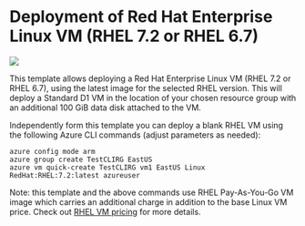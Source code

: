 # Deployment of Red Hat Enterprise Linux VM (RHEL 7.2 or RHEL 6.7)

<a href="https://portal.azure.com/#create/Microsoft.Template/uri/https%3A%2F%2Fraw.githubusercontent.com%2Fjkritzen%2Fazr-rh%2Fmaster%2F01-create-vm%2Fazuredeploy.json" target="_blank">
    <img src="http://azuredeploy.net/deploybutton.png"/>
</a>


This template allows deploying a Red Hat Enterprise Linux VM (RHEL 7.2 or RHEL 6.7), using the latest image for the selected RHEL version. This will deploy a Standard D1 VM in the location of your chosen resource group with an additional 100 GiB data disk attached to the VM.

Independently form this template you can deploy a blank RHEL VM using the following Azure CLI commands (adjust parameters as needed):

```
azure config mode arm
azure group create TestCLIRG EastUS
azure vm quick-create TestCLIRG vm1 EastUS Linux RedHat:RHEL:7.2:latest azureuser
```

Note: this template and the above commands use RHEL Pay-As-You-Go VM image which carries an additional charge in addition to the base Linux VM price. Check out [RHEL VM pricing](https://azure.microsoft.com/en-us/pricing/details/virtual-machines/#red-hat) for more details.  
